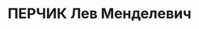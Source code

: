 ---
title: ПЕРЧИК Лев Менделевич
description: "Род. 1898, член ВКП(б) с 1917, делегат 17-го съезда ВКПб, образование\
  \ высшее\n  1-й секретарь Дзержинского РК ВКП(б), член ВЦИК\n арестован 11.06.1937\n\
  \ Приговорен ВК ВС СССР 4.01.1938 ВМН"
---
